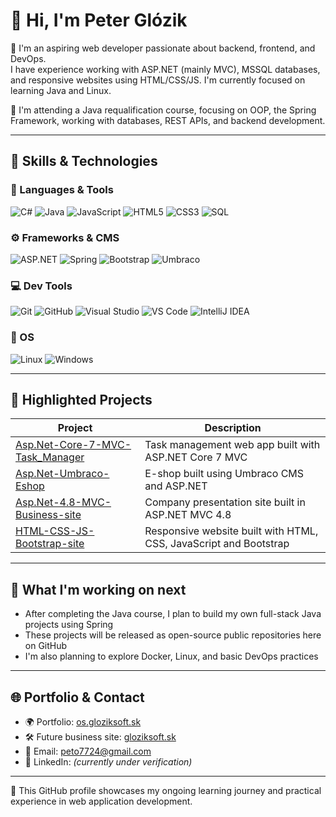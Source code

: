 # 👋 Hi, I'm Peter Glózik

🎯 I'm an aspiring web developer passionate about backend, frontend, and DevOps.  
I have experience working with ASP.NET (mainly MVC), MSSQL databases, and responsive websites using HTML/CSS/JS. I'm currently focused on learning Java and Linux.

🌱 I'm attending a Java requalification course, focusing on OOP, the Spring Framework, working with databases, REST APIs, and backend development.

---

## 💼 Skills & Technologies

### 🧠 Languages & Tools

![C#](https://img.shields.io/badge/C%23-239120?style=flat&logo=c-sharp&logoColor=white)
![Java](https://img.shields.io/badge/Java-ED8B00?style=flat&logo=java&logoColor=white)
![JavaScript](https://img.shields.io/badge/JavaScript-F7DF1E?style=flat&logo=javascript&logoColor=black)
![HTML5](https://img.shields.io/badge/HTML5-E34F26?style=flat&logo=html5&logoColor=white)
![CSS3](https://img.shields.io/badge/CSS3-1572B6?style=flat&logo=css3&logoColor=white)
![SQL](https://img.shields.io/badge/SQL-4479A1?style=flat&logo=postgresql&logoColor=white)

### ⚙️ Frameworks & CMS

![ASP.NET](https://img.shields.io/badge/ASP.NET-512BD4?style=flat&logo=.net&logoColor=white)
![Spring](https://img.shields.io/badge/Spring-6DB33F?style=flat&logo=spring&logoColor=white)
![Bootstrap](https://img.shields.io/badge/Bootstrap-563D7C?style=flat&logo=bootstrap&logoColor=white)
![Umbraco](https://img.shields.io/badge/Umbraco-00BEC1?style=flat&logo=umbraco&logoColor=white)

### 💻 Dev Tools

![Git](https://img.shields.io/badge/Git-F05032?style=flat&logo=git&logoColor=white)
![GitHub](https://img.shields.io/badge/GitHub-181717?style=flat&logo=github&logoColor=white)
![Visual Studio](https://img.shields.io/badge/Visual%20Studio-5C2D91?style=flat&logo=visual-studio&logoColor=white)
![VS Code](https://img.shields.io/badge/VS%20Code-007ACC?style=flat&logo=visual-studio-code&logoColor=white)
![IntelliJ IDEA](https://img.shields.io/badge/IntelliJ%20IDEA-000000?style=flat&logo=intellij-idea&logoColor=white)

### 🐧 OS

![Linux](https://img.shields.io/badge/Linux-FCC624?style=flat&logo=linux&logoColor=black)
![Windows](https://img.shields.io/badge/Windows-0078D6?style=flat&logo=windows&logoColor=white)

---

## 📌 Highlighted Projects

| Project | Description |
|--------|-------------|
| [Asp.Net-Core-7-MVC-Task_Manager](https://github.com/Gloziksoft/Asp.Net-Core-7-MVC-Task_Manager) | Task management web app built with ASP.NET Core 7 MVC |
| [Asp.Net-Umbraco-Eshop](https://github.com/Gloziksoft/Asp.Net-Umbraco-Eshop) | E-shop built using Umbraco CMS and ASP.NET |
| [Asp.Net-4.8-MVC-Business-site](https://github.com/Gloziksoft/Asp.Net-4.8-MVC-Business-site) | Company presentation site built in ASP.NET MVC 4.8 |
| [HTML-CSS-JS-Bootstrap-site](https://github.com/Gloziksoft/HTML-CSS-JS-Bootstrap-site) | Responsive website built with HTML, CSS, JavaScript and Bootstrap |

---

## 🔧 What I'm working on next

- After completing the Java course, I plan to build my own full-stack Java projects using Spring
- These projects will be released as open-source public repositories here on GitHub
- I'm also planning to explore Docker, Linux, and basic DevOps practices

---

## 🌐 Portfolio & Contact

- 🌍 Portfolio: [os.gloziksoft.sk](https://os.gloziksoft.sk)
- 🛠️ Future business site: [gloziksoft.sk](https://gloziksoft.sk)
- 📧 Email: peto7724@gmail.com
- 📄 LinkedIn: *(currently under verification)*

---

📘 This GitHub profile showcases my ongoing learning journey and practical experience in web application development.
